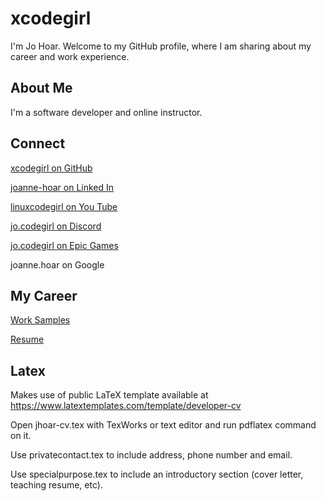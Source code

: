 # xcodegirl

I'm Jo Hoar. Welcome to my GitHub profile, where I am sharing about my career and work experience.

## About Me

I'm a software developer and online instructor.

## Connect
[xcodegirl on GitHub](https://github.com/xcodegirl)

[joanne-hoar on Linked In](https://www.linkedin.com/in/joanne-hoar/)

[linuxcodegirl on You Tube](https://www.youtube.com/@linuxcodegirl/playlists)

[jo.codegirl on Discord](https://discordapp.com/users/jo.codegirl)

[jo.codegirl on Epic Games](https://store.epicgames.com/u/2c842f1b84774f7f96984af5f9323c65)

joanne.hoar on Google

## My Career
[Work Samples](xcodegirl-work-samples.md)

[Resume](xcodegirl-resume.md)

## Latex
Makes use of public LaTeX template available at https://www.latextemplates.com/template/developer-cv

Open jhoar-cv.tex with TexWorks or text editor and run pdflatex command on it.

Use privatecontact.tex to include address, phone number and email.

Use specialpurpose.tex to include an introductory section (cover letter, teaching resume, etc).
